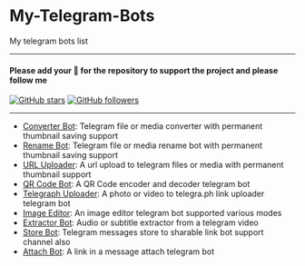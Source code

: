 # My-Telegram-Bots

My telegram bots list

---

#### Please add your 🌟 for the repository to support the project and please follow me

[![GitHub stars](https://img.shields.io/github/stars/FayasNoushad/My-Telegram-Bots.svg?style=social&label=Star)](https://github.com/FayasNoushad/My-Telegram-Bots/stargazers) [![GitHub followers](https://img.shields.io/github/followers/FayasNoushad.svg?style=social&label=Follow)](https://github.com/FayasNoushad?tab=followers)

---

- [Converter Bot](https://telegram.me/FnConvertBot): Telegram file or media converter with permanent thumbnail saving support
- [Rename Bot](https://telegram.me/FnRenameBot): Telegram file or media rename bot with permanent thumbnail saving support
- [URL Uploader](https://telegram.me/FnURLUploadBot): A url upload to telegram files or media with permanent thumbnail support
- [QR Code Bot](https://telegram.me/FnQRCodeBot): A QR Code encoder and decoder telegram bot
- [Telegraph Uploader](https://telegram.me/FnTelegraphBot): A photo or video to telegra.ph link uploader telegram bot
- [Image Editor](https://telegram.me/FnImageEditBot): An image editor telegram bot supported various modes
- [Extractor Bot](https://telegram.me/FnExtractBot): Audio or subtitle extractor from a telegram video
- [Store Bot](https://telegram.me/FnTelegramStoreBot): Telegram messages store to sharable link bot support channel also
- [Attach Bot](https://telegram.me/FnAttachBot): A link in a message attach telegram bot
